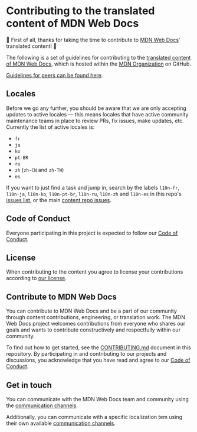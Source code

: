 # Contributing to the translated content of MDN Web Docs

:tada: First of all, thanks for taking the time to contribute to [MDN Web Docs](https://developer.mozilla.org)’ translated content! :tada:



The following is a set of guidelines for contributing to the [translated content of MDN Web Docs](https://github.com/mdn/translated-content), which is hosted within the [MDN Organization](https://github.com/mdn) on GitHub.

[Guidelines for peers can be found here](PEERS_GUIDELINES.md).

## Locales

Before we go any further, you should be aware that we are only accepting updates to active locales — this means locales that have active community maintenance teams in place to review PRs, fix issues, make updates, etc. Currently the list of active locales is:

- `fr`
- `ja`
- `ko`
- `pt-BR`
- `ru`
- `zh` (`zh-CN` and `zh-TW`)
- `es`

If you want to just find a task and jump in, search by the labels `l10n-fr`, `l10n-ja`, `l10n-ko`, `l10n-pt-br`, `l10n-ru`, `l10n-zh` and `l10n-es` in this repo's [issues list](https://github.com/mdn/translated-content/issues), or the main [content repo issues](https://github.com/mdn/content/issues).

## Code of Conduct

Everyone participating in this project is expected to follow our [Code of Conduct](CODE_OF_CONDUCT.md).

## License

When contributing to the content you agree to license your contributions according to [our license](LICENSE.md).

## Contribute to MDN Web Docs

You can contribute to MDN Web Docs and be a part of our community through content contributions, engineering, or translation work.
The MDN Web Docs project welcomes contributions from everyone who shares our goals and wants to contribute constructively and respectfully within our community.

To find out how to get started, see the [CONTRIBUTING.md](CONTRIBUTING.md) document in this repository.
By participating in and contributing to our projects and discussions, you acknowledge that you have read and agree to our [Code of Conduct](CODE_OF_CONDUCT.md).

## Get in touch

You can communicate with the MDN Web Docs team and community using the [communication channels][main communication].

Additionally, you can communicate with a specific localization tem using their own available [communication channels][localization communication].

[main communication]: https://developer.mozilla.org/docs/MDN/Community/Communication_channels
[localization communication]: https://developer.mozilla.org/docs/MDN/Community/Contributing/Translated_content
